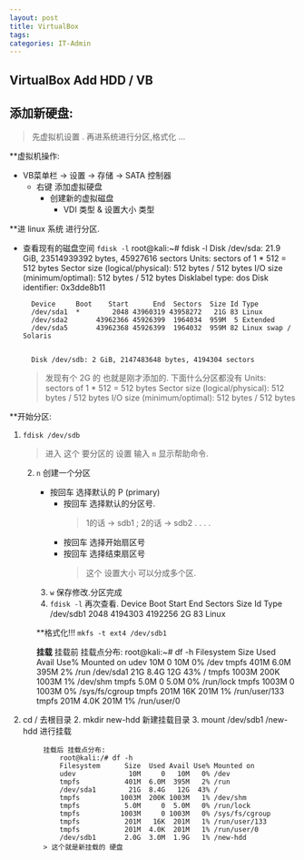 ```yaml
---
layout: post
title: VirtualBox
tags: 
categories: IT-Admin
---
```


## VirtualBox Add HDD / VB 

## 添加新硬盘:
> 先虚拟机设置 . 再进系统进行分区,格式化 …

**虚拟机操作:
- VB菜单栏 → 设置 → 存储 → SATA 控制器 
	- 右键 添加虚拟硬盘
		- 创建新的虚拟磁盘
			- VDI 类型 & 设置大小 类型 


**进 linux 系统 进行分区.

- 查看现有的磁盘空间    `fdisk -l`
		root@kali:~# fdisk -l
		Disk /dev/sda: 21.9 GiB, 23514939392 bytes, 45927616 sectors
		Units: sectors of 1 * 512 = 512 bytes
		Sector size (logical/physical): 512 bytes / 512 bytes
		I/O size (minimum/optimal): 512 bytes / 512 bytes
		Disklabel type: dos
		Disk identifier: 0x3dde8b11
		
		Device     Boot    Start      End  Sectors  Size Id Type
		/dev/sda1  *        2048 43960319 43958272   21G 83 Linux
		/dev/sda2       43962366 45926399  1964034  959M  5 Extended
		/dev/sda5       43962368 45926399  1964032  959M 82 Linux swap / Solaris
		
		
		Disk /dev/sdb: 2 GiB, 2147483648 bytes, 4194304 sectors		
	> 发现有个 2G 的 也就是刚才添加的. 下面什么分区都没有
		Units: sectors of 1 * 512 = 512 bytes
		Sector size (logical/physical): 512 bytes / 512 bytes
		I/O size (minimum/optimal): 512 bytes / 512 bytes
 
**开始分区:

1. `fdisk /dev/sdb`
	> 进入 这个 要分区的 设置 
	> 输入 `m`  显示帮助命令.
	2. `n` 创建一个分区
		-  按回车  选择默认的 P (primary)
			- 按回车 选择默认的分区号. 
				> 1的话 → sdb1 ; 2的话 → sdb2 . . . . 
			- 按回车 选择开始扇区号
			- 按回车 选择结束扇区号
				> 这个 设置大小 可以分成多个区.
		3. `w` 保存修改.分区完成
		4. `fdisk -l`   再次查看.
				Device     Boot Start     End Sectors Size Id Type
				/dev/sdb1        2048 4194303 4192256   2G 83 Linux

		**格式化!!!
		`mkfs -t ext4 /dev/sdb1`

		**挂载**
		挂载前 挂载点分布:
			root@kali:~# df -h
			Filesystem      Size  Used Avail Use% Mounted on
			udev             10M     0   10M   0% /dev
			tmpfs           401M  6.0M  395M   2% /run
			/dev/sda1        21G  8.4G   12G  43% /
			tmpfs          1003M  200K 1003M   1% /dev/shm
			tmpfs           5.0M     0  5.0M   0% /run/lock
			tmpfs          1003M     0 1003M   0% /sys/fs/cgroup
			tmpfs           201M   16K  201M   1% /run/user/133
			tmpfs           201M  4.0K  201M   1% /run/user/0

1. cd /                      去根目录
	2. mkdir new-hdd             新建挂载目录
		3. mount /dev/sdb1 /new-hdd  进行挂载

			挂载后 挂载点分布:
				root@kali:/# df -h
				Filesystem      Size  Used Avail Use% Mounted on
				udev             10M     0   10M   0% /dev
				tmpfs           401M  6.0M  395M   2% /run
				/dev/sda1        21G  8.4G   12G  43% /
				tmpfs          1003M  200K 1003M   1% /dev/shm
				tmpfs           5.0M     0  5.0M   0% /run/lock
				tmpfs          1003M     0 1003M   0% /sys/fs/cgroup
				tmpfs           201M   16K  201M   1% /run/user/133
				tmpfs           201M  4.0K  201M   1% /run/user/0
				/dev/sdb1       2.0G  3.0M  1.9G   1% /new-hdd
			> 这个就是新挂载的 硬盘











